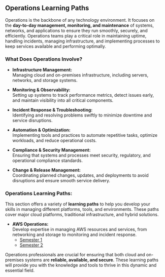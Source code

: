 ## Operations Learning Paths

Operations is the backbone of any technology environment. It focuses on the **day-to-day management, monitoring, and maintenance** of systems, networks, and applications to ensure they run smoothly, securely, and efficiently. Operations teams play a critical role in maintaining uptime, handling incidents, managing infrastructure, and implementing processes to keep services available and performing optimally.

### What Does Operations Involve?
- **Infrastructure Management:**  
  Managing cloud and on-premises infrastructure, including servers, networks, and storage systems.
  
- **Monitoring & Observability:**  
  Setting up systems to track performance metrics, detect issues early, and maintain visibility into all critical components.
  
- **Incident Response & Troubleshooting:**  
  Identifying and resolving problems swiftly to minimize downtime and service disruptions.

- **Automation & Optimization:**  
  Implementing tools and practices to automate repetitive tasks, optimize workloads, and reduce operational costs.

- **Compliance & Security Management:**  
  Ensuring that systems and processes meet security, regulatory, and operational compliance standards.

- **Change & Release Management:**  
  Coordinating planned changes, updates, and deployments to avoid disruptions and ensure smooth service delivery.

### Operations Learning Paths:
This section offers a variety of **learning paths** to help you develop your skills in managing different platforms, tools, and environments. These paths cover major cloud platforms, traditional infrastructure, and hybrid solutions.

- **AWS Operations:**  
  Develop expertise in managing AWS resources and services, from networking and storage to monitoring and incident response.
  - [Semester 1](./aws/semester1.md)
  - [Semester 2](./aws/semester2.md)

Operations professionals are crucial for ensuring that both cloud and on-premises systems are **reliable, available, and secure**. These learning paths will provide you with the knowledge and tools to thrive in this dynamic and essential field.
